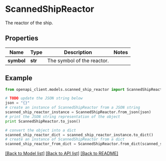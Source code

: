 # ScannedShipReactor

The reactor of the ship.

## Properties
Name | Type | Description | Notes
------------ | ------------- | ------------- | -------------
**symbol** | **str** | The symbol of the reactor. | 

## Example

```python
from openapi_client.models.scanned_ship_reactor import ScannedShipReactor

# TODO update the JSON string below
json = "{}"
# create an instance of ScannedShipReactor from a JSON string
scanned_ship_reactor_instance = ScannedShipReactor.from_json(json)
# print the JSON string representation of the object
print ScannedShipReactor.to_json()

# convert the object into a dict
scanned_ship_reactor_dict = scanned_ship_reactor_instance.to_dict()
# create an instance of ScannedShipReactor from a dict
scanned_ship_reactor_from_dict = ScannedShipReactor.from_dict(scanned_ship_reactor_dict)
```
[[Back to Model list]](../README.md#documentation-for-models) [[Back to API list]](../README.md#documentation-for-api-endpoints) [[Back to README]](../README.md)


